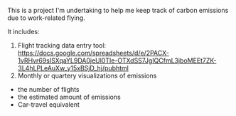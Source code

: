 This is a project I'm undertaking to help me keep track of carbon emissions due to work-related flying. 

It includes: 
1. Flight tracking data entry tool:
https://docs.google.com/spreadsheets/d/e/2PACX-1vRHvr69sISXqaYL9DA0jeUl0TIe-OTXdSS7JgIQCfmL3jboMEEt7ZK-3L4hLPLeAuXw_y15xBSjD_hj/pubhtml
2. Monthly or quartery visualizations of emissions
- the number of flights
- the estimated amount of emissions
- Car-travel equivalent 
